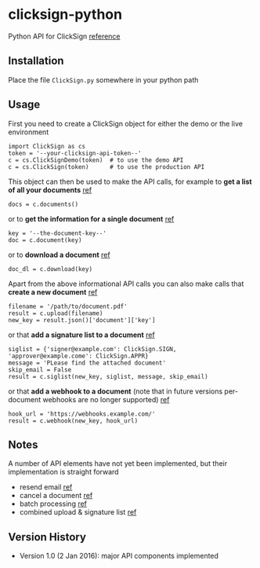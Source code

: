 # clicksign-python
Python API for ClickSign [reference](https://clicksign.readme.io/)

## Installation

Place the file `ClickSign.py` somewhere in your python path

## Usage

First you need to create a ClickSign object for either the demo or the live environment

	import ClickSign as cs
	token = '--your-clicksign-api-token--'
	c = cs.ClickSignDemo(token)  # to use the demo API
	c = cs.ClickSign(token)      # to use the production API

This object can then be used to make the API calls, for example to **get a list of all your documents** [ref](https://clicksign.readme.io/docs/documentos)

	docs = c.documents()
  
or to **get the information for a single document** [ref](https://clicksign.readme.io/docs/visualizacao)

	key = '--the-document-key--'
	doc = c.document(key)

or to **download a document** [ref](https://clicksign.readme.io/docs/download)

	doc_dl = c.download(key)
  
Apart from the above informational API calls you can also make calls that **create a new document** [ref](https://clicksign.readme.io/docs/upload)

	filename = '/path/to/document.pdf'
	result = c.upload(filename)
	new_key = result.json()['document']['key']

or that **add a signature list to a document** [ref](https://clicksign.readme.io/docs/lista-de-assinatura)

	siglist = {'signer@example.com': ClickSign.SIGN, 'approver@example.come': ClickSign.APPR}
	message = 'PLease find the attached document'
	skip_email = False
	result = c.siglist(new_key, siglist, message, skip_email)
  
or that **add a webhook to a document** (note that in future versions per-document webhooks are no longer supported) [ref](https://clicksign.readme.io/docs/webhooks)

	hook_url = 'https://webhooks.example.com/'
	result = c.webhook(new_key, hook_url)


## Notes

A number of API elements have not yet been implemented, but their implementation is straight forward
- resend email [ref](https://clicksign.readme.io/docs/reenvio-de-email)
- cancel a document [ref](https://clicksign.readme.io/docs/cancelamento)
- batch processing [ref](https://clicksign.readme.io/docs/lotes)
- combined upload & signature list [ref](https://clicksign.readme.io/docs/upload-e-lista-de-assinatura)

## Version History

- Version 1.0 (2 Jan 2016): major API components implemented

